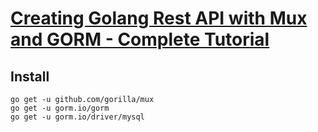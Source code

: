 # [Creating Golang Rest API with Mux and GORM - Complete Tutorial](https://www.youtube.com/watch?v=KPftgI40WHI)

## Install

``` shell
go get -u github.com/gorilla/mux
go get -u gorm.io/gorm
go get -u gorm.io/driver/mysql
```

